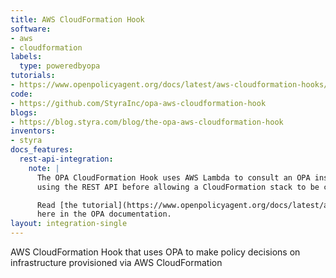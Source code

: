 ```yaml
---
title: AWS CloudFormation Hook
software:
- aws
- cloudformation
labels:
  type: poweredbyopa
tutorials:
- https://www.openpolicyagent.org/docs/latest/aws-cloudformation-hooks/
code:
- https://github.com/StyraInc/opa-aws-cloudformation-hook
blogs:
- https://blog.styra.com/blog/the-opa-aws-cloudformation-hook
inventors:
- styra
docs_features:
  rest-api-integration:
    note: |
      The OPA CloudFormation Hook uses AWS Lambda to consult an OPA instance
      using the REST API before allowing a CloudFormation stack to be created.

      Read [the tutorial](https://www.openpolicyagent.org/docs/latest/aws-cloudformation-hooks/)
      here in the OPA documentation.
layout: integration-single
---
```

AWS CloudFormation Hook that uses OPA to make policy decisions on infrastructure provisioned via AWS CloudFormation
